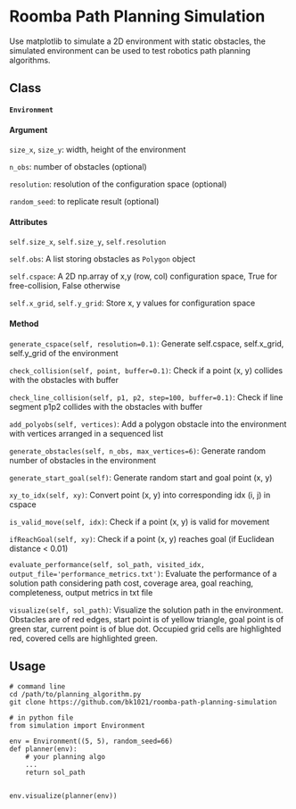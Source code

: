 # Roomba Path Planning Simulation
Use matplotlib to simulate a 2D environment with static obstacles, the simulated environment can be used to test robotics path planning algorithms.

## Class
#### `Environment`
#### Argument
`size_x`, `size_y`: width, height of the environment

`n_obs`: number of obstacles (optional)

`resolution`: resolution of the configuration space (optional)

`random_seed`: to replicate result (optional)
#### Attributes
`self.size_x`, `self.size_y`, `self.resolution`

`self.obs`: A list storing obstacles as `Polygon` object

`self.cspace`: A 2D np.array of x,y (row, col) configuration space, True for free-collision, False otherwise

`self.x_grid`, `self.y_grid`: Store x, y values for configuration space
#### Method
`generate_cspace(self, resolution=0.1)`: Generate self.cspace, self.x_grid, self.y_grid of the environment

`check_collision(self, point, buffer=0.1)`: Check if a point (x, y) collides with the obstacles with buffer

`check_line_collision(self, p1, p2, step=100, buffer=0.1)`: Check if line segment p1p2 collides with the obstacles with buffer

`add_polyobs(self, vertices)`: Add a polygon obstacle into the environment with vertices arranged in a sequenced list

`generate_obstacles(self, n_obs, max_vertices=6)`: Generate random number of obstacles in the environment

`generate_start_goal(self)`: Generate random start and goal point (x, y)

`xy_to_idx(self, xy)`: Convert point (x, y) into corresponding idx (i, j) in cspace

`is_valid_move(self, idx)`: Check if a point (x, y) is valid for movement

`ifReachGoal(self, xy)`: Check if a point (x, y) reaches goal (if Euclidean distance < 0.01)

`evaluate_performance(self, sol_path, visited_idx, output_file='performance_metrics.txt')`: Evaluate the performance of a solution path considering path cost, coverage area, goal reaching, completeness, output metrics in txt file 

`visualize(self, sol_path)`: Visualize the solution path in the environment. Obstacles are of red edges, start point is of yellow triangle, goal point is of green star, current point is of blue dot. Occupied grid cells are highlighted red, covered cells are highlighted green. 

## Usage
```
# command line
cd /path/to/planning_algorithm.py
git clone https://github.com/bk1021/roomba-path-planning-simulation

# in python file
from simulation import Environment

env = Environment((5, 5), random_seed=66)
def planner(env):
    # your planning algo
    ...
    return sol_path


env.visualize(planner(env))

```

